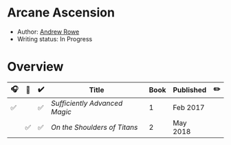 # Arcane Ascension

- Author: [Andrew Rowe](../../authors.md#andrew-rowe)
- Writing status: In Progress

# Overview

| 🎧 | 📱 | ✔️ | Title | Book | Published | ✏️ |
| - | - | - | - | - | - | - |
| ✅ | | ✅ | _Sufficiently Advanced Magic_ | 1 | Feb 2017 | |
| | ✅ | ✅ | _On the Shoulders of Titans_ | 2 | May 2018 | |
